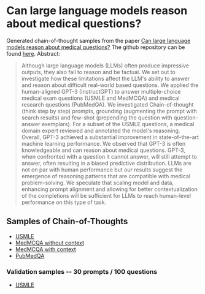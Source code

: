 # Can large language models reason about medical questions?



Generated chain-of-thought samples from the paper [Can large language models reason about medical questions?](https://arxiv.org/abs/2207.08143) The github repository can be found [here](https://github.com/vlievin/medical-reasoning). Abstract:

> Although large language models (LLMs) often produce impressive outputs, they also fail to reason and be factual. We set out to investigate how these limitations affect the LLM's ability to answer and reason about difficult real-world based questions. We applied the human-aligned GPT-3 (InstructGPT) to answer multiple-choice medical exam questions (USMLE and MedMCQA) and medical research questions (PubMedQA). We investigated Chain-of-thought (think step by step) prompts, grounding (augmenting the prompt with search results) and few-shot (prepending the question with question-answer exemplars). For a subset of the USMLE questions, a medical domain expert reviewed and annotated the model's reasoning. Overall, GPT-3 achieved a substantial improvement in state-of-the-art machine learning performance. We observed that GPT-3 is often knowledgeable and can reason about medical questions. GPT-3, when confronted with a question it cannot answer, will still attempt to answer, often resulting in a biased predictive distribution. LLMs are not on par with human performance but our results suggest the emergence of reasoning patterns that are compatible with medical problem-solving. We speculate that scaling model and data, enhancing prompt alignment and allowing for better contextualization of the completions will be sufficient for LLMs to reach human-level performance on this type of task.


## Samples of Chain-of-Thoughts

- [USMLE](samples/usmle.html)
- [MedMCQA without context](samples/medmcqa-wo-context.html)
- [MedMCQA with context](samples/medmcqa-w-context.html)
- [PubMedQA](samples/pubmedqa.html)

### Validation samples -- 30 prompts / 100 questions

- [USMLE](samples/usmle-validation.html)
